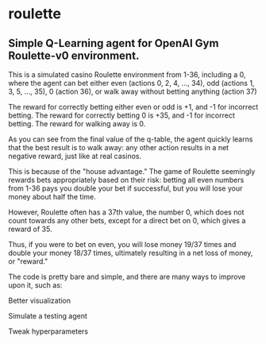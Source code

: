 # roulette

## Simple Q-Learning agent for OpenAI Gym Roulette-v0 environment.

This is a simulated casino Roulette environment from 1-36, including a 0,
where the agent can bet either even (actions 0, 2, 4, ..., 34),
odd (actions 1, 3, 5, ..., 35), 0 (action 36), or
walk away without betting anything (action 37)

The reward for correctly betting either even or odd is +1, and -1 for incorrect betting.
The reward for correctly betting 0 is +35, and -1 for incorrect betting.
The reward for walking away is 0.

As you can see from the final value of the q-table, the agent quickly learns that the best
result is to walk away: any other action results in a net negative reward,
just like at real casinos.

This is because of the "house advantage." The game of Roulette seemingly rewards bets appropriately
based on their risk: betting all even numbers from 1-36 pays you double your bet if successful,
but you will lose your money about half the time.

However, Roulette often has a 37th value, the number 0, which does not count towards any other bets,
except for a direct bet on 0, which gives a reward of 35.

Thus, if you were to bet on even, you will lose money 19/37 times and double your money 18/37 times,
ultimately resulting in a net loss of money, or "reward."

The code is pretty bare and simple, and there are many ways to improve upon it, such as:

Better visualization

Simulate a testing agent

Tweak hyperparameters
